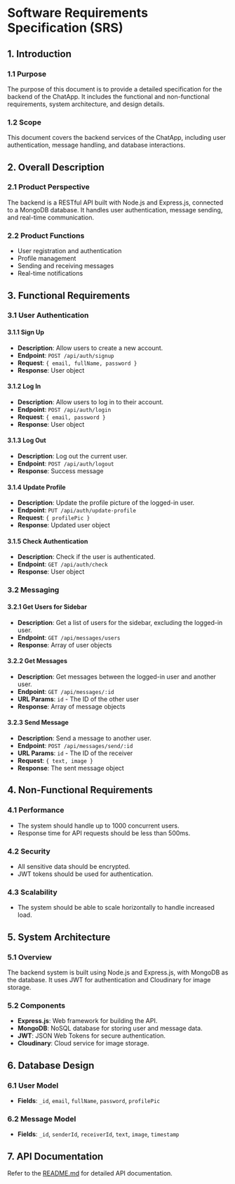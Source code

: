 # Software Requirements Specification (SRS)

## 1. Introduction

### 1.1 Purpose
The purpose of this document is to provide a detailed specification for the backend of the ChatApp. It includes the functional and non-functional requirements, system architecture, and design details.

### 1.2 Scope
This document covers the backend services of the ChatApp, including user authentication, message handling, and database interactions.

## 2. Overall Description

### 2.1 Product Perspective
The backend is a RESTful API built with Node.js and Express.js, connected to a MongoDB database. It handles user authentication, message sending, and real-time communication.

### 2.2 Product Functions
- User registration and authentication
- Profile management
- Sending and receiving messages
- Real-time notifications

## 3. Functional Requirements

### 3.1 User Authentication

#### 3.1.1 Sign Up
- **Description**: Allow users to create a new account.
- **Endpoint**: `POST /api/auth/signup`
- **Request**: `{ email, fullName, password }`
- **Response**: User object

#### 3.1.2 Log In
- **Description**: Allow users to log in to their account.
- **Endpoint**: `POST /api/auth/login`
- **Request**: `{ email, password }`
- **Response**: User object

#### 3.1.3 Log Out
- **Description**: Log out the current user.
- **Endpoint**: `POST /api/auth/logout`
- **Response**: Success message

#### 3.1.4 Update Profile
- **Description**: Update the profile picture of the logged-in user.
- **Endpoint**: `PUT /api/auth/update-profile`
- **Request**: `{ profilePic }`
- **Response**: Updated user object

#### 3.1.5 Check Authentication
- **Description**: Check if the user is authenticated.
- **Endpoint**: `GET /api/auth/check`
- **Response**: User object

### 3.2 Messaging

#### 3.2.1 Get Users for Sidebar
- **Description**: Get a list of users for the sidebar, excluding the logged-in user.
- **Endpoint**: `GET /api/messages/users`
- **Response**: Array of user objects

#### 3.2.2 Get Messages
- **Description**: Get messages between the logged-in user and another user.
- **Endpoint**: `GET /api/messages/:id`
- **URL Params**: `id` - The ID of the other user
- **Response**: Array of message objects

#### 3.2.3 Send Message
- **Description**: Send a message to another user.
- **Endpoint**: `POST /api/messages/send/:id`
- **URL Params**: `id` - The ID of the receiver
- **Request**: `{ text, image }`
- **Response**: The sent message object

## 4. Non-Functional Requirements

### 4.1 Performance
- The system should handle up to 1000 concurrent users.
- Response time for API requests should be less than 500ms.

### 4.2 Security
- All sensitive data should be encrypted.
- JWT tokens should be used for authentication.

### 4.3 Scalability
- The system should be able to scale horizontally to handle increased load.

## 5. System Architecture

### 5.1 Overview
The backend system is built using Node.js and Express.js, with MongoDB as the database. It uses JWT for authentication and Cloudinary for image storage.

### 5.2 Components
- **Express.js**: Web framework for building the API.
- **MongoDB**: NoSQL database for storing user and message data.
- **JWT**: JSON Web Tokens for secure authentication.
- **Cloudinary**: Cloud service for image storage.

## 6. Database Design

### 6.1 User Model
- **Fields**: `_id`, `email`, `fullName`, `password`, `profilePic`

### 6.2 Message Model
- **Fields**: `_id`, `senderId`, `receiverId`, `text`, `image`, `timestamp`

## 7. API Documentation

Refer to the [README.md](./README.md) for detailed API documentation.
